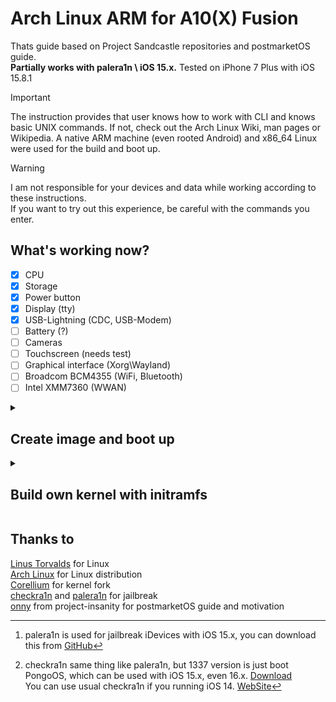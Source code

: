 # Arch Linux ARM for A10(X) Fusion
Thats guide based on Project Sandcastle repositories and postmarketOS guide. \
**Partially works with palera1n \ iOS 15.x.**
Tested on iPhone 7 Plus with iOS 15.8.1

> [!IMPORTANT]
> The instruction provides that user knows how to work with CLI and knows basic UNIX commands. If not, check out the Arch Linux Wiki, man pages or Wikipedia.
> A native ARM machine (even rooted Android) and x86_64 Linux were used for the build and boot up.

> [!WARNING]
> I am not responsible for your devices and data while working according to these instructions. \
> If you want to try out this experience, be careful with the commands you enter.

## What's working now?
- [x] CPU
- [x] Storage
- [x] Power button
- [x] Display (tty)
- [x] USB-Lightning (CDC, USB-Modem)
- [ ] Battery (?)
- [ ] Cameras
- [ ] Touchscreen (needs test)
- [ ] Graphical interface (Xorg\Wayland)
- [ ] Broadcom BCM4355 (WiFi, Bluetooth)
- [ ] Intel XMM7360 (WWAN)

<details>
<summary>

  ## Create image and boot up 
  </summary>
 
### Download base
On a native device, download [latest multi-platform .tar.gz](https://archlinuxarm.org/about/downloads) from the official ALARM website. Create an image.
```` 
dd if=/dev/zero of=/path/to/ArchLinux.img bs=1M count=<size>
````

Wait for the image to be created and create a file system, for convenience here ext4.
````
mkfs.ext4 -b 2048 -E lazy_itable_init -O ^has_journal /path/to/ArchLinux.img
````

Mount image to folder. Here the root directory with image is `/arch`
````
sudo mount -o loop -t /path/to/ArchLinux.img /arch
```` 
````
sudo losetup /dev/loopX /path/to/ArchLinux.img
sudo mount /dev/loopX /arch
````

`cd` to directory and unpack .tar.gz.
````
cd /arch
tar -xf /path/to/Downloads/ArchLinuxARM-aarch64-latest.tar.gz
````

### Chrooting to ALARM
Mount all needed partitions and enter command.
````
sudo mount -o bind /dev /arch/dev
sudo mount -o bind /dev/pts /arch/dev/pts
sudo mount -t proc proc /arch/proc
sudo mount -t tmpfs none /arch/run
sudo mount -t tmpfs -o mode=0755,size=70% none /arch/tmp
sudo chroot /arch /bin/bash
````

If your output is `command not found` when entering the command, enter
````
export PATH=/bin:/usr/bin:/sbin
````
If internet request is answered by `can't resolv`
````
rm /etc/resolv.conf
echo "nameserver 1.1.1.1" > /etc/resolv.conf
````
And re-entry to chroot

### Preparation system
Update the repositories and system packages
````
pacman -Syyu
````
Install the necessary packages, which can be `neofetch`, `dhcpcd`, `iwd`, `networkmanager`, `i2c-tools`, `usbutils`... etc \
The entire list of packages is available at [Official ALARM Web Site](https://archlinuxarm.org/packages) or search by `pacman -Ss <name>` \
Don't forget to set a password for root or other users. For some packages, you need to start services.
````
systemctl enable NetworkManager
systemctl enable dhcpcd
systemctl enable serial-getty@ttyGS0
````
### hxtouchd
**Drivers for touchscreen.** I'm not sure if they work, not tested, because of Xorg. \
There is a [hx-touch](/hx-touch.tar) archive in the repository, unpack it according to your root system folders. \
`systemctl enable hx-D10` for iPhone 7. \
`systemctl enable hx-D11` for iPhone 7 Plus.

### Write image to device
Unmount the partitions and the image. \
Boot iDevice with jailbreak (palera1n, checkra1n, Taurine, depends on version and device). \
Create a new volume in the APFS container and mount it in a temporary folder.
````
newfs_apfs -A -v ArchLinux -e /dev/disk0s1
mkdir -p /tmp/mnt
mount -t apfs /dev/disk0s1s9 /tmp/mnt
`````

Depending on the version, volume number may vary. If you have a different one, rootfs will not be mounted when using initramfs from the repository. Refer to the instructions for compilation your initramfs below. You can check the volume with command:
````
/System/Library/Filesystems/apfs.fs/apfs.util -p /dev/disk0s1sХ
````
Where `vol=X` is volume number. If output is `ArchLinux`, the corresponding volume is necessary for work. \

Make sure that openssh is installed, you know the root password, know the local IP address of the device and send the image via scp. To change the root password in the terminal, enter -
````
sudo passwd root
scp -O /path/to/ArchLinux.img root@local-IP:/tmp/mnt/
````
Wait for the image recording process to finish.

### Booting
A. Download palera1n[^1] or checkra1n 1337 for macOS \
B. Download palera1n or checkra1n 1337[^2] for Linux \
B. Stop usbmuxd and run with verbose \
``sudo systemctl stop usbmuxd`` (systemd) \
``sudo rc-service usbmuxd stop`` (OpenRC) 
````
sudo usbmuxd -f -p &
````
Download PongoOS from GitHub. Go to directory.
````
git clone https://github.com/checkra1n/PongoOS.git
cd ./PongoOS/scripts
````
Make pongoterm. \
For convenience move to `/opt/local/bin/` <sub>macOS</sub>
or `/sbin/` <sub>Linux</sub>
````
make pongoterm
sudo mv ./pongoterm /opt/local/bin/
````

Enter in terminal (console)
`/path/to/palera1n -P` or `/path/to/checkra1n -P` \
And follow instructions of the program. After successful booting to PongoOS, use pongoterm to send files and further bootin’
````
sudo pongoterm
/send /path/to/dtbpack
fdt
/send /path/to/ramdisk.cpio.gz
ramdisk
/send /path/to/Image.lzma
bootl
````

### Congratulations
You are booting ALARM. \
After a successful boot, you can use tty from a physical keyboard. \
If the above method does not suit you, use the screen (minicom) program on another Linux device.
````
screen /dev/ttyACM0
````

</details>
<details>
<summary>
  
  ## Build own kernel with initramfs 
  </summary>

## Unpack initramfs \ Edit init
On a native device, in the ALARM environment, unpack the initramfs into a convenient folder and edit the init.
````
mkdir ~/ramdisk
cd ~/ramdisk
lsinitcpio -x /boot/iniramfs-linux.img
sudo nano ./init
````

Replace
`"$mount_handler" /new_root` to
````
/bin/mkdir -p /mnt/apfs /mnt/ro /mnt/rw
/bin/mount -t apfs -o ro,relatime,vol=Х /dev/nvme0n1p1 /mnt/apfs
/sbin/losetup /dev/loop0 /mnt/apfs/ArchLinux.img
/bin/mount -t ext4 -o ro /dev/loop0 /mnt/ro
/bin/mount -t tmpfs tmpfs /mnt/rw
/bin/mkdir -p /mnt/rw/data /mnt/rw/work
/bin/mount -t overlay -o lowerdir=/mnt/ro,upperdir=/mnt/rw/data,workdir=/mnt/rw/work overlay /new_root
````
where `vol=X` is number of volume in APFS container

Pack the image and conveniently send it to your computer or device for compilation.
````
sh -c "find . | cpio  --quiet -o -H newc | gzip -9 > ./ramdisk.cpio.gz"
````

### Compilation
If you are using a native device, check for gcc and glibc.
In the case of x86_64 or other architecture, install gcc packages for Aarch64.
Copy the repository with the kernel.
````
sudo pacman -S aarch64-linux-gnu-gcc 
git clone https://github.com/corellium/linux-sandcastle.git
cd linux-sandcastle
````

Set envs. Make a defconfig, edit if necessary. Copy the ramdisk to this directory. \
After make defconfig, add CONFIG_USB_G_SERIAL to .config for support USB CDC.
````
export ARCH=arm64
export CROSS_COMPILE=aarch64-linux-gnu-
make hx_h9p_defconfig
cp /path/to/ramdisk.cpio.gz .
````
Start compilation
````
make -j4
````

If you get error like
`multiple definition of 'yylloc'; scripts/dtc/dtc-lexer.lex.o:(.bss+0x0): first defined here` \
Then use\roll back gcc and gcc-libs to version 8.3.0, there is no problem. \
Here links on Arch Linux Archive to download old version GCC.
| Links   | GCC                     | GCC-libs            |
| ---     | ---                     | ---                 |
| Aarch64 | [Download](http://tardis.tiny-vps.com/aarm/packages/g/gcc/gcc-8.3.0-1-aarch64.pkg.tar.xz) | [Download](http://tardis.tiny-vps.com/aarm/packages/g/gcc-libs/gcc-libs-8.3.0-1-aarch64.pkg.tar.xz) |
| x86_64  | [Download](https://archive.archlinux.org/packages/g/gcc/gcc-8.3.0-1-x86_64.pkg.tar.xz) | [Download](https://archive.archlinux.org/packages/g/gcc-libs/gcc-libs-8.3.0-1-x86_64.pkg.tar.xz) |

Wait for the compilation to finish

### Final commands
````
./dtbpack.sh
lzma -z --stdout arch/arm64/boot/Image > ./Image.lzma
````

Use the resulting files `dtbpack`, `ramdisk.cpio.gz` and `Image.lzma` for boot. The steps are described in the [Booting](#booting) stage.
</details>

[^1]: palera1n is used for jailbreak iDevices with iOS 15.x, you can download this from [GitHub](https://github.com/palera1n/palera1n/releases)
[^2]: checkra1n same thing like palera1n, but 1337 version is just boot PongoOS, which can be used with iOS 15.x, even 16.x. [Download](https://checkra.in/1337) \
You can use usual checkra1n if you running iOS 14. [WebSite](https://checkra.in/releases)

## Thanks to
[Linus Torvalds](https://github.com/torvalds) for Linux \
[Arch Linux](https://github.com/archlinux) for Linux distribution \
[Corellium](https://github.com/corellium) for kernel fork \
[checkra1n](https://github.com/checkra1n) and [palera1n](https://github.com/palera1n) for jailbreak \
[onny](https://project-insanity.org/author/onny/) from project-insanity for postmarketOS guide and motivation
